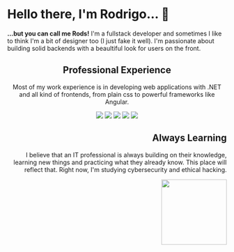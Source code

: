 # Hello there, I'm Rodrigo... 👋
**...but you can call me Rods!**
I'm a fullstack developer and sometimes I like to think I'm a bit of designer too (I just fake it well). I'm passionate about building solid backends with a beaultiful look for users on the front.


<h2 align="center">Professional Experience</h2>
<p align="center">Most of my work experience is in developing web applications with .NET and all kind of frontends, from plain css to powerful frameworks like Angular.</p>

<p align="center">
  <img src="https://img.shields.io/badge/.NET-C7B6EA?style=for-the-badge&logo=dotnet&logoColor=333333" />
  <img src="https://img.shields.io/badge/Angular-BBBAEA?style=for-the-badge&logo=angular&logoColor=333333" />
  <img src="https://img.shields.io/badge/Git-AEBEEA?style=for-the-badge&logo=git&logoColor=333333" />
  <img src="https://img.shields.io/badge/mysql-A1C2EA?style=for-the-badge&logo=mysql&logoColor=333333" />
  <img src="https://img.shields.io/badge/sql%20server-96C6EA?style=for-the-badge&logoColor=333333" />
</p>


<h2 align="right">Always Learning</h2>
<p align="right">I believe that an IT professional is always building on their knowledge, learning new things and practicing what they already know. This place will reflect that. Right now, I'm studying cybersecurity and ethical hacking.</p>

<p align="right">
  <img height="150px" src="https://github-readme-stats.vercel.app/api?username=lRods&theme=transparent&bg_color=0D1117&border_color=C7B6EA&show_icons=true&icon_color=AEBEEA&title_color=C7B6EA&text_color=96C6EA" />
</p>